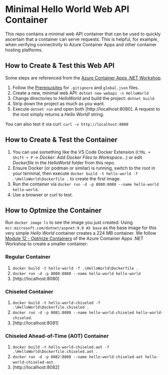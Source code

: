 # Minimal Hello World Web API Container

This repo contains a minimal web API container that can be used to quickly ascertain that a container can serve requests. This is helpful, for example, when verifying connectivity to Azure Container Apps and other container hosting platforms.

## How to Create & Test this Web API

Some steps are referenced from the [Azure Container Apps .NET Workshop](https://azure.github.io/aca-dotnet-workshop).

1. Follow the [Prerequisites](https://azure.github.io/aca-dotnet-workshop/aca/00-workshop-intro/4-prerequisites/) for `.gitignore` and `global.json` files.
1. Create a new, minimal web API: `dotnet new webapi -n HelloWorld`
1. Change directories to *HelloWorld* and build the project: `dotnet build`
1. Strip down the project as much as you want.
1. Execute `dotnet run` and open both [http://localhost:8080]. A request to the root simply returns a *Hello World!* string.

You can also test it via curl: `curl -v http://localhost:8080`

## How to Create & Test the Container

1. You can use something like the VS Code Docker Extension (`CTRL + Shift + P` -> *Docker: Add Docker Files to Workspace...*) or edit  *Dockerfile* in the *HelloWorld* folder from this repo.
1. Ensure Docker (or podman or similar) is running, switch to the root in your terminal, then execute `docker build -t hello-world -f .\HelloWorld\Dockerfile .` to create the first image.
1. Run the container via `docker run -d -p 8080:8080 --name hello-world hello-world`.
1. Use a browser or curl to test.

## How to Optmize the Container

Run `docker image ls` to see the image you just created. Using `mcr.microsoft.com/dotnet/aspnet:9.0 AS base` as the base image for this very simple *Hello World* container creates a 224 MB container. We follow [Module 12 - Optmize Containers](https://azure.github.io/aca-dotnet-workshop/aca/12-optimizes/) of the Azure Container Apps .NET Workshop to create a smaller container:

### Regular Container

1. `docker build -t hello-world -f .\HelloWorld\Dockerfile .`
1. `docker run -d -p 8080:8080 --name hello-world hello-world`
1. [http://localhost:8080]

### Chiseled Container

1. `docker build -t hello-world-chiseled -f .\HelloWorld\Dockerfile.chiseled .`
1. `docker run -d -p 8081:8080 --name hello-world-chiseled hello-world-chiseled`.
1. [http://localhost:8081]

### Chiseled Ahead-of-Time (AOT) Container

1. `docker build -t hello-world-chiseled-aot -f .\HelloWorld\Dockerfile.chiseled.aot .`
1. `docker run -d -p 8082:8080 --name hello-world-chiseled-aot hello-world-chiseled-aot`.
1. [http://localhost:8082]
